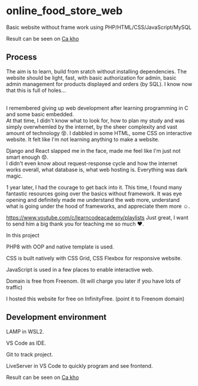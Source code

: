 # online_food_store_web
Basic website without frame work using PHP/HTML/CSS/JavaScript/MySQL

Result can be seen on [Ca kho](http://cakho.ml/)

## Process

The aim is to learn, build from sratch without installing dependencies. The website should be light, fast, with basic authorization for admin, basic admin management for products displayed and orders (by SQL). I know now that this is full of holes...

<br>I remembered giving up web development after learning programming in C and some basic embedded.
<br>At that time, I didn't know what to look for, how to plan my study and was simply overwhemled by the internet, by the sheer complexity and vast amount of technology :dizzy_face:. I dabbled in some HTML, some CSS on interactive website. It felt like I'm not learning anything to make a website.

Django and React slapped me in the face, made me feel like I'm just not smart enough :worried:. 
<br>I didn't even know about request-response cycle and how the internet works overall, what database is, what web hosting is. Everything was dark magic.


1 year later, I had the courage to get back into it. This time, I found many fantastic resources going over the basics without framework. It was eye opening and definitely made me understand the web more, understand what is going under the hood of frameworks, and appreciate them more :relaxed:. 

https://www.youtube.com/c/learncodeacademy/playlists Just great, I want to send him a big thank you for teaching me so much :heart:.

In this project

PHP8 with OOP and native template is used. 

CSS is built natively with CSS Grid, CSS Flexbox for responsive website. 

JavaScript is used in a few places to enable interactive web. 

Domain is free from Freenom. (It will charge you later if you have lots of traffic)

I hosted this website for free on InfinityFree. (point it to Freenom domain) 

## Development environment

LAMP in WSL2. 

VS Code as IDE. 

Git to track project.

LiveServer in VS Code to quickly program and see frontend.

Result can be seen on [Ca kho](http://cakho.ml/)
